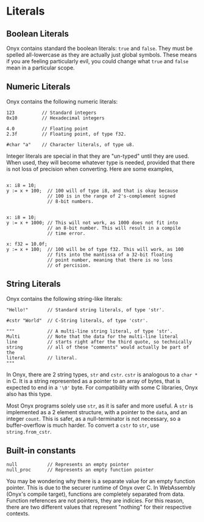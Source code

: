 # Literals
## Boolean Literals
Onyx contains standard the boolean literals: `true` and `false`.  They must be spelled all-lowercase as they are actually just global symbols. These means if you are feeling particularly evil, you could change what `true` and `false` mean in a particular scope.

## Numeric Literals
Onyx contains the following numeric literals:
```onyx
123          // Standard integers
0x10         // Hexadecimal integers

4.0          // Floating point
2.3f         // Floating point, of type f32.

#char "a"    // Character literals, of type u8.
```
Integer literals are special in that they are "un-typed" until they are used. When used, they will become whatever type is needed, provided that there is not loss of precision when converting.
Here are some examples,
```onyx

x: i8 = 10;
y := x + 100;  // 100 will of type i8, and that is okay because
			   // 100 is in the range of 2's-complement signed
			   // 8-bit numbers.


x: i8 = 10;
y := x + 1000; // This will not work, as 1000 does not fit into
			   // an 8-bit number. This will result in a compile
			   // time error.

x: f32 = 10.0f;
y := x + 100;  // 100 will be of type f32. This will work, as 100
			   // fits into the mantissa of a 32-bit floating
			   // point number, meaning that there is no loss
			   // of percision.
```

## String Literals
Onyx contains the following string-like literals:
```onyx
"Hello!"       // Standard string literals, of type 'str'.

#cstr "World"  // C-String literals, of type 'cstr'.

"""            // A multi-line string literal, of type 'str'.
Multi          // Note that the data for the multi-line literal
line           // starts right after the third quote, so technically
string         // all of these "comments" would actually be part of the
literal        // literal.
"""
```
In Onyx, there are 2 string types, `str` and `cstr`. `cstr` is analogous to a `char *` in C. It is a string represented as a pointer to an array of bytes, that is expected to end in a `'\0'` byte. For compatibility with some C libraries, Onyx also has this type.

Most Onyx programs solely use `str`, as it is safer and more useful. A `str` is implemented as a 2 element structure, with a pointer to the `data`, and an integer `count`. This is safer, as a null-terminator is not necessary, so a buffer-overflow is much harder. To convert a `cstr` to `str`, use
`string.from_cstr`.

## Built-in constants
```onyx
null           // Represents an empty pointer
null_proc      // Represents an empty function pointer
```
You may be wondering why there is a separate value for an empty function pointer. This is due to the securer runtime of Onyx over C. In WebAssembly (Onyx's compile target), functions are completely separated from data. Function references are not pointers, they are indicies. For this reason, there are two different values that represent "nothing" for their respective contexts.
